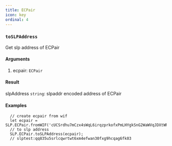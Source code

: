 ```yaml
---
title: ECPair
icon: key
ordinal: 4
---
```


### `toSLPAddress`

Get slp address of ECPair

#### Arguments

1.  ecpair: `ECPair`

#### Result

slpAddress `string`: slpaddr encoded address of ECPair

#### Examples

      // create ecpair from wif
      let ecpair = SLP.ECPair.fromWIF('cUCSrdhu7mCzx4sWqL6irqzprkofxPmLHYgkSnG2WaWVqJDXtWRS')
      // to slp address
      SLP.ECPair.toSLPAddress(ecpair);
      // slptest:qq835u5srlcqwrtwt6xm4efwan30fxg9hcqag6fk03
